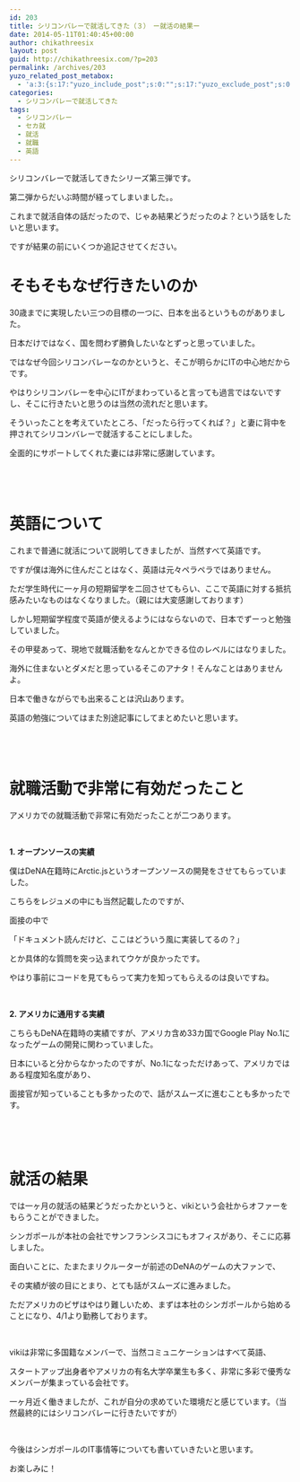 ```yaml
---
id: 203
title: シリコンバレーで就活してきた（３）　ー就活の結果ー
date: 2014-05-11T01:40:45+00:00
author: chikathreesix
layout: post
guid: http://chikathreesix.com/?p=203
permalink: /archives/203
yuzo_related_post_metabox:
  - 'a:3:{s:17:"yuzo_include_post";s:0:"";s:17:"yuzo_exclude_post";s:0:"";s:21:"yuzo_disabled_related";N;}'
categories:
  - シリコンバレーで就活してきた
tags:
  - シリコンバレー
  - セカ就
  - 就活
  - 就職
  - 英語
---
```

シリコンバレーで就活してきたシリーズ第三弾です。

第二弾からだいぶ時間が経ってしまいました。。

これまで就活自体の話だったので、じゃあ結果どうだったのよ？という話をしたいと思います。

ですが結果の前にいくつか追記させてください。

<!--more-->

# そもそもなぜ行きたいのか

30歳までに実現したい三つの目標の一つに、日本を出るというものがありました。

日本だけではなく、国を問わず勝負したいなとずっと思っていました。

ではなぜ今回シリコンバレーなのかというと、そこが明らかにITの中心地だからです。

やはりシリコンバレーを中心にITがまわっていると言っても過言ではないですし、そこに行きたいと思うのは当然の流れだと思います。

そういったことを考えていたところ、「だったら行ってくれば？」と妻に背中を押されてシリコンバレーで就活することにしました。

全面的にサポートしてくれた妻には非常に感謝しています。

# 

&nbsp;

# 英語について

これまで普通に就活について説明してきましたが、当然すべて英語です。

ですが僕は海外に住んだことはなく、英語は元々ペラペラではありません。

ただ学生時代に一ヶ月の短期留学を二回させてもらい、ここで英語に対する抵抗感みたいなものはなくなりました。（親には大変感謝しております）

しかし短期留学程度で英語が使えるようにはならないので、日本でずーっと勉強していました。

その甲斐あって、現地で就職活動をなんとかできる位のレベルにはなりました。

海外に住まないとダメだと思っているそこのアナタ！そんなことはありませんよ。

日本で働きながらでも出来ることは沢山あります。

英語の勉強についてはまた別途記事にしてまとめたいと思います。

# 

&nbsp;

# 就職活動で非常に有効だったこと

アメリカでの就職活動で非常に有効だったことが二つあります。

&nbsp;

**1. オープンソースの実績**

僕はDeNA在籍時にArctic.jsというオープンソースの開発をさせてもらっていました。

こちらをレジュメの中にも当然記載したのですが、

面接の中で

「ドキュメント読んだけど、ここはどういう風に実装してるの？」

とか具体的な質問を突っ込まれてウケが良かったです。

やはり事前にコードを見てもらって実力を知ってもらえるのは良いですね。

&nbsp;

**2. アメリカに通用する実績**

こちらもDeNA在籍時の実績ですが、アメリカ含め33カ国でGoogle Play No.1になったゲームの開発に関わっていました。

日本にいると分からなかったのですが、No.1になっただけあって、アメリカではある程度知名度があり、

面接官が知っていることも多かったので、話がスムーズに進むことも多かったです。

&nbsp;

&nbsp;

# 就活の結果

では一ヶ月の就活の結果どうだったかというと、vikiという会社からオファーをもらうことができました。

シンガポールが本社の会社でサンフランシスコにもオフィスがあり、そこに応募しました。

面白いことに、たまたまリクルーターが前述のDeNAのゲームの大ファンで、

その実績が彼の目にとまり、とても話がスムーズに進みました。

ただアメリカのビザはやはり難しいため、まずは本社のシンガポールから始めることになり、4/1より勤務しております。

&nbsp;

vikiは非常に多国籍なメンバーで、当然コミュニケーションはすべて英語、

スタートアップ出身者やアメリカの有名大学卒業生も多く、非常に多彩で優秀なメンバーが集まっている会社です。

一ヶ月近く働きましたが、これが自分の求めていた環境だと感じています。（当然最終的にはシリコンバレーに行きたいですが）

&nbsp;

今後はシンガポールのIT事情等についても書いていきたいと思います。

お楽しみに！